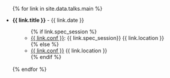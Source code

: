 <div class="talks">
<ul style="margin-left:-20px">

{% for link in site.data.talks.main %}

<li style="margin-bottom:1rem">
  <div class="col-sm-9">
      <div class="title"><b>{{ link.title }}</b> - {{ link.date }}</div>
      <ul class="fa-ul" style="margin-left:25px">
      {% if link.spec_session %}
        <li><span class="fa-li"><i class="fas fa-map-pin"></i></span><a href="{{ link.conf_website }}">{{ link.conf }}</a>: {{ link.spec_session}} {{ link.location }}</li>
      {% else %}
        <li><span class="fa-li"><i class="fas fa-map-pin"></i></span><a href="{{ link.conf_website }}">{{ link.conf }}</a> {{ link.location }}</li>
      {% endif %}
      </ul>
  </div>
</li>

{% endfor %}

</ul>
</div>

